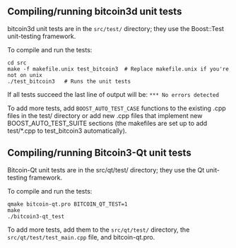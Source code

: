 Compiling/running bitcoin3d unit tests
------------------------------------

bitcoin3d unit tests are in the `src/test/` directory; they
use the Boost::Test unit-testing framework.

To compile and run the tests:

	cd src
	make -f makefile.unix test_bitcoin3  # Replace makefile.unix if you're not on unix
	./test_bitcoin3   # Runs the unit tests

If all tests succeed the last line of output will be:
`*** No errors detected`

To add more tests, add `BOOST_AUTO_TEST_CASE` functions to the existing
.cpp files in the test/ directory or add new .cpp files that
implement new BOOST_AUTO_TEST_SUITE sections (the makefiles are
set up to add test/*.cpp to test_bitcoin3 automatically).


Compiling/running Bitcoin3-Qt unit tests
---------------------------------------

Bitcoin-Qt unit tests are in the src/qt/test/ directory; they
use the Qt unit-testing framework.

To compile and run the tests:

	qmake bitcoin-qt.pro BITCOIN_QT_TEST=1
	make
	./bitcoin3-qt_test

To add more tests, add them to the `src/qt/test/` directory,
the `src/qt/test/test_main.cpp` file, and bitcoin-qt.pro.
